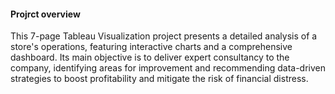 <h4>Projrct overview</h4>

This 7-page Tableau Visualization project presents a detailed analysis of a store's operations, featuring interactive charts and a comprehensive dashboard. Its main objective is to deliver expert consultancy to the company, identifying areas for improvement and recommending data-driven strategies to boost profitability and mitigate the risk of financial distress.


